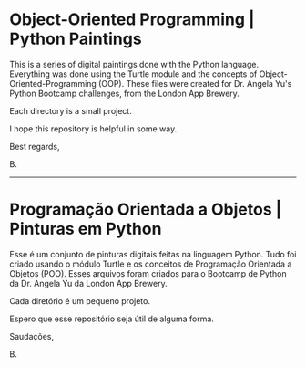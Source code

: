 # Object-Oriented Programming | Python Paintings 
This is a series of digital paintings done with the Python language. Everything was done using the Turtle module and the concepts of Object-Oriented-Programming (OOP). These files were created for Dr. Angela Yu's Python Bootcamp challenges, from the London App Brewery.

Each directory is a small project.

I hope this repository is helpful in some way.

Best regards, 

B.

---

# Programação Orientada a Objetos | Pinturas em Python
Esse é um conjunto de pinturas digitais feitas na linguagem Python. Tudo foi criado usando o módulo Turtle e os conceitos de Programação Orientada a Objetos (POO). Esses arquivos foram criados para o Bootcamp de Python da Dr. Angela Yu da London App Brewery.

Cada diretório é um pequeno projeto.

Espero que esse repositório seja útil de alguma forma.

Saudações,

B.
